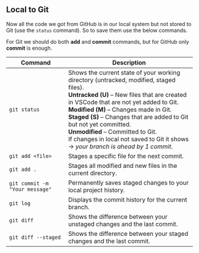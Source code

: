 ## Local to Git

Now all the code we got from GitHub is in our local system but not stored to Git (use the `status` command).
So to save them use the below commands.

For Git we should do both **add** and **commit** commands, but for GitHub only **commit** is enough.

| Command                        | Description                                                                                                                                                                                                                                                                                                                                                                                                                                  |
| ------------------------------ | -------------------------------------------------------------------------------------------------------------------------------------------------------------------------------------------------------------------------------------------------------------------------------------------------------------------------------------------------------------------------------------------------------------------------------------------- |
| `git status`                   | Shows the current state of your working directory (untracked, modified, staged files). <br> **Untracked (U)** – New files that are created in VSCode that are not yet added to Git. <br> **Modified (M)** – Changes made in Git. <br> **Staged (S)** – Changes that are added to Git but not yet committed. <br> **Unmodified** – Committed to Git. <br> If changes in local not saved to Git it shows → *your branch is ahead by 1 commit*. |
| `git add <file>`               | Stages a specific file for the next commit.                                                                                                                                                                                                                                                                                                                                                                                                  |
| `git add .`                    | Stages all modified and new files in the current directory.                                                                                                                                                                                                                                                                                                                                                                                  |
| `git commit -m "Your message"` | Permanently saves staged changes to your local project history.                                                                                                                                                                                                                                                                                                                                                                              |
| `git log`                      | Displays the commit history for the current branch.                                                                                                                                                                                                                                                                                                                                                                                          |
| `git diff`                     | Shows the difference between your unstaged changes and the last commit.                                                                                                                                                                                                                                                                                                                                                                      |
| `git diff --staged`            | Shows the difference between your staged changes and the last commit.                                                                                                                                                                                                                                                                                                                                                                        |
